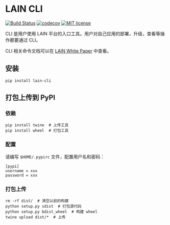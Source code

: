 # LAIN CLI

[![Build Status](https://travis-ci.org/laincloud/lain-cli.svg?branch=master)](https://travis-ci.org/laincloud/lain-cli)
[![codecov](https://codecov.io/gh/laincloud/lain-cli/branch/master/graph/badge.svg)](https://codecov.io/gh/laincloud/lain-cli)
[![MIT license](https://img.shields.io/github/license/mashape/apistatus.svg)](https://opensource.org/licenses/MIT)

CLI 是用户使用 LAIN 平台的入口工具。用户对自己应用的部署，升级，查看等操作都要通过 CLI。

CLI 相关命令文档可以在 [LAIN White Paper](https://laincloud.gitbooks.io/white-paper/content/usermanual/sdkandcli.html) 中查看。

## 安装

```
pip install lain-cli
```

## 打包上传到 PyPI

### 依赖

```
pip install twine  # 上传工具
pip install wheel  # 打包工具
```

### 配置

请编写 `$HOME/.pypirc` 文件，配置用户名和密码：

```
[pypi]
username = xxx
password = xxx
```

### 打包上传

```
rm -rf dist/  # 清空以前的构建
python setup.py sdist  # 打包源代码
python setup.py bdist_wheel  # 构建 wheel
twine upload dist/*  # 上传
```
